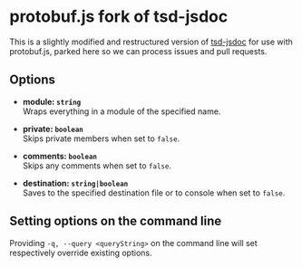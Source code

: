 protobuf.js fork of tsd-jsdoc
=============================

This is a slightly modified and restructured version of [tsd-jsdoc](https://github.com/englercj/tsd-jsdoc) for use with protobuf.js, parked here so we can process issues and pull requests.

Options
-------

* **module: `string`**<br />
  Wraps everything in a module of the specified name.

* **private: `boolean`**<br />
  Skips private members when set to `false`.

* **comments: `boolean`**<br />
  Skips any comments when set to `false`.

* **destination: `string|boolean`**<br />
  Saves to the specified destination file or to console when set to `false`.

Setting options on the command line
-----------------------------------
Providing `-q, --query <queryString>` on the command line will set respectively override existing options.
